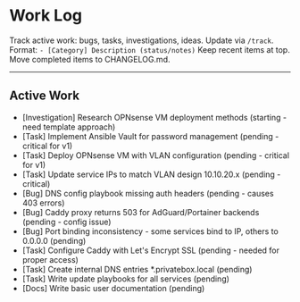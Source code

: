 # Work Log

Track active work: bugs, tasks, investigations, ideas. Update via `/track`.
Format: `- [Category] Description (status/notes)`
Keep recent items at top. Move completed items to CHANGELOG.md.

---

## Active Work

- [Investigation] Research OPNsense VM deployment methods (starting - need template approach)
- [Task] Implement Ansible Vault for password management (pending - critical for v1)
- [Task] Deploy OPNsense VM with VLAN configuration (pending - critical for v1)
- [Task] Update service IPs to match VLAN design 10.10.20.x (pending - critical)
- [Bug] DNS config playbook missing auth headers (pending - causes 403 errors)
- [Bug] Caddy proxy returns 503 for AdGuard/Portainer backends (pending - config issue)
- [Bug] Port binding inconsistency - some services bind to IP, others to 0.0.0.0 (pending)
- [Task] Configure Caddy with Let's Encrypt SSL (pending - needed for proper access)
- [Task] Create internal DNS entries *.privatebox.local (pending)
- [Task] Write update playbooks for all services (pending)
- [Docs] Write basic user documentation (pending)